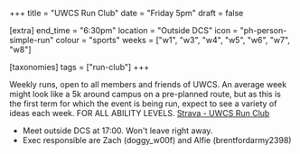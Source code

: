 +++
title = "UWCS Run Club"
date = "Friday 5pm"
draft = false

[extra]
end_time = "6:30pm"
location = "Outside DCS"
icon = "ph-person-simple-run"
colour = "sports"
weeks = ["w1", "w3", "w4", "w5", "w6", "w7", "w8"]

[taxonomies]
tags = ["run-club"]
+++

Weekly runs, open to all members and friends of UWCS. An average week might look like a 5k around campus on a pre-planned route, but as this is the first term for which the event is being run, expect to see a variety of ideas each week.
FOR ALL ABILITY LEVELS.
[Strava - UWCS Run Club](https://www.strava.com/clubs/1426021)

* Meet outside DCS at 17:00. Won't leave right away.
* Exec responsible are Zach (doggy_w00f) and Alfie (brentfordarmy2398)
